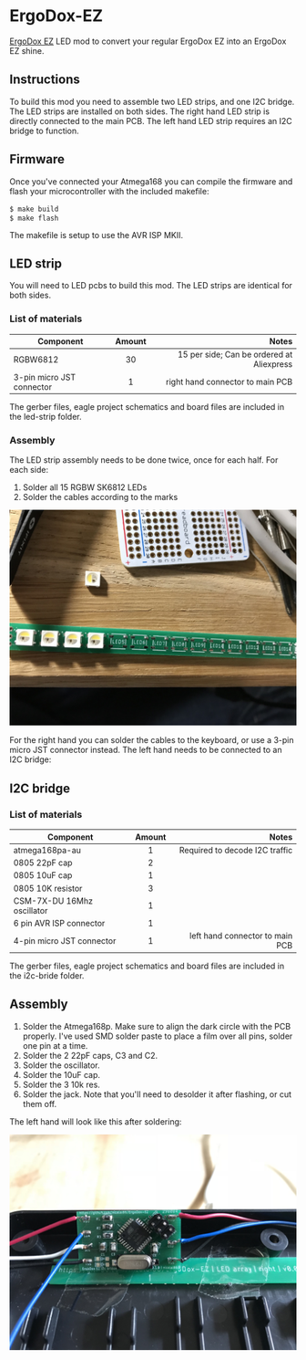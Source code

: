 # ErgoDox-EZ

[ErgoDox EZ](https://ergodox-ez.com/) LED mod to convert your regular ErgoDox EZ into an ErgoDox EZ shine. 

## Instructions

To build this mod you need to assemble two LED strips, and one I2C bridge. The LED strips are installed on both sides. The right hand LED strip is directly connected to the main PCB. The left hand LED strip requires an I2C bridge to function.

## Firmware

Once you've connected your Atmega168 you can compile the firmware and flash your microcontroller with the included makefile:

```
$ make build
$ make flash
```

The makefile is setup to use the AVR ISP MKII.

## LED strip

You will need to LED pcbs to build this mod. The LED strips are identical for both sides.

### List of materials

| Component | Amount        | Notes |
|-----------|:-------------:|------:|
| RGBW6812  | 30            | 15 per side; Can be ordered at Aliexpress |
| 3-pin micro JST connector | 1 | right hand connector to main PCB |

The gerber files, eagle project schematics and board files are included in the led-strip folder.

### Assembly

The LED strip assembly needs to be done twice, once for each half. For each side:

1. Solder all 15 RGBW SK6812 LEDs 
2. Solder the cables according to the marks

![image|666x500](led-strip.jpeg)


For the right hand you can solder the cables to the keyboard, or use a 3-pin micro JST connector instead.
The left hand needs to be connected to an I2C bridge:

## I2C bridge

### List of materials

| Component | Amount        | Notes |
|-----------|:-------------:|------:|
| atmega168pa-au  | 1       | Required to decode I2C traffic |
| 0805 22pF cap   | 2       | |
| 0805 10uF cap   | 1       | |
| 0805 10K resistor | 3     | |
| CSM-7X-DU 16Mhz oscillator | 1     | |
| 6 pin AVR ISP connector | 1     | |
| 4-pin micro JST connector | 1 | left hand connector to main PCB |

The gerber files, eagle project schematics and board files are included in the i2c-bride folder.

## Assembly

1. Solder the Atmega168p. Make sure to align the dark circle with the PCB properly. I've used SMD solder paste to place a film over all pins, solder one pin at a time.
2. Solder the 2 22pF caps, C3 and C2.
3. Solder the oscillator. 
4. Solder the 10uF cap.
5. Solder the 3 10k res.
6. Solder the jack. Note that you'll need to desolder it after flashing, or cut them off.

The left hand will look like this after soldering:

![image|666x500](i2c-bridge.jpeg)
